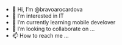 - 👋 Hi, I’m @bravoarocardova
- 👀 I’m interested in IT
- 🌱 I’m currently learning mobile develover
- 💞️ I’m looking to collaborate on ...
- 📫 How to reach me ...

<!---
bravoarocardova/bravoarocardova is a ✨ special ✨ repository because its `README.md` (this file) appears on your GitHub profile.
You can click the Preview link to take a look at your changes.
--->
